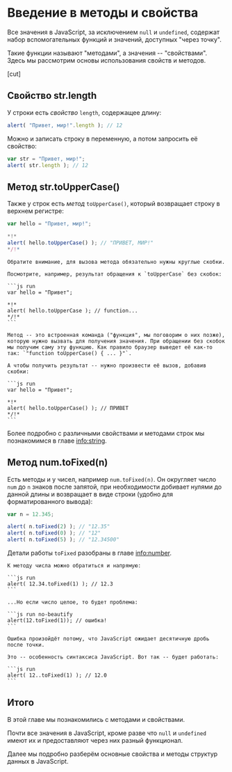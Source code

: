 # Введение в методы и свойства

Все значения в JavaScript, за исключением `null` и `undefined`, содержат набор вспомогательных функций и значений, доступных "через точку".

Такие функции называют "методами", а значения -- "свойствами". Здесь мы рассмотрим основы использования свойств и методов.

[cut]

## Свойство str.length

У строки есть *свойство* `length`, содержащее длину:

```js run
alert( "Привет, мир!".length ); // 12
```

Можно и записать строку в переменную, а потом запросить её свойство:

```js run
var str = "Привет, мир!";
alert( str.length ); // 12
```

## Метод str.toUpperCase()

Также у строк есть *метод* `toUpperCase()`, который возвращает строку в верхнем регистре:

```js run
var hello = "Привет, мир!";

*!*
alert( hello.toUpperCase() ); // "ПРИВЕТ, МИР!"
*/!*
```

````warn header="Вызов метода -- через круглые скобки!"
Обратите внимание, для вызова метода обязательно нужны круглые скобки.

Посмотрите, например, результат обращения к `toUpperCase` без скобок:

```js run
var hello = "Привет";

*!*
alert( hello.toUpperCase ); // function...
*/!*
```

Метод -- это встроенная команда ("функция", мы поговорим о них позже), которую нужно вызвать для получения значения. При обращении без скобок мы получим саму эту функцию. Как правило браузер выведет её как-то так: `"function toUpperCase() { ... }"`.

А чтобы получить результат -- нужно произвести её вызов, добавив скобки:

```js run
var hello = "Привет";

*!*
alert( hello.toUpperCase() ); // ПРИВЕТ
*/!*
```
````

Более подробно с различными свойствами и методами строк мы познакомимся в главе <info:string>.

## Метод num.toFixed(n)

Есть методы и у чисел, например `num.toFixed(n)`. Он округляет число `num` до `n` знаков после запятой, при необходимости добивает нулями до данной длины и возвращает в виде строки (удобно для форматированного вывода):

```js run
var n = 12.345;

alert( n.toFixed(2) ); // "12.35"
alert( n.toFixed(0) ); // "12"
alert( n.toFixed(5) ); // "12.34500"
```

Детали работы `toFixed` разобраны в главе <info:number>.

````warn header="Обращение к методам чисел"
К методу числа можно обратиться и напрямую:

```js run
alert( 12.34.toFixed(1) ); // 12.3
```

...Но если число целое, то будет проблема:

```js run no-beautify
alert(12.toFixed(1)); // ошибка!
```

Ошибка произойдёт потому, что JavaScript ожидает десятичную дробь после точки.

Это -- особенность синтаксиса JavaScript. Вот так -- будет работать:

```js run
alert( 12..toFixed(1) ); // 12.0
```
````

## Итого

В этой главе мы познакомились с методами и свойствами.

Почти все значения в JavaScript, кроме разве что `null` и `undefined` имеют их и предоставляют через них разный функционал.

Далее мы подробно разберём основные свойства и методы структур данных в JavaScript.
